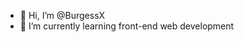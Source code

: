 - 👋 Hi, I’m @BurgessX
- 🌱 I’m currently learning front-end web development

<!---
BurgessX/BurgessX is a ✨ special ✨ repository because its `README.md` (this file) appears on your GitHub profile.
You can click the Preview link to take a look at your changes.
--->
